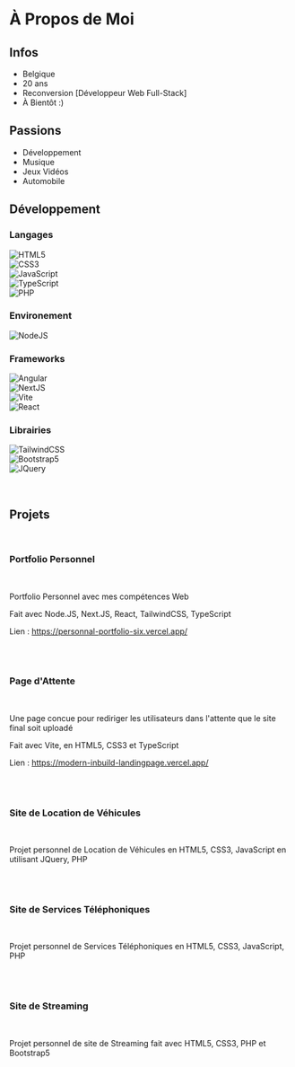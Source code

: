 # À Propos de Moi

## Infos

- Belgique
- 20 ans
- Reconversion [Développeur Web Full-Stack]
- À Bientôt :)

## Passions

- Développement
- Musique
- Jeux Vidéos
- Automobile

## Développement

### Langages

![HTML5](https://img.shields.io/badge/html5-%23E34F26.svg?style=for-the-badge&logo=html5&logoColor=white)<br/>
![CSS3](https://img.shields.io/badge/css3-%231572B6.svg?style=for-the-badge&logo=css3&logoColor=white)<br/>
![JavaScript](https://img.shields.io/badge/javascript-%23323330.svg?style=for-the-badge&logo=javascript&logoColor=%23F7DF1E)<br/>
![TypeScript](https://img.shields.io/badge/typescript-%23323330.svg?style=for-the-badge&logo=typescript&logoColor=%3178C6)<br/>
![PHP](https://img.shields.io/badge/php-777BB4.svg?style=for-the-badge&logo=php&logoColor=white)<br/>

### Environement

![NodeJS](https://img.shields.io/badge/node.js-5FA04E.svg?style=for-the-badge&logo=nodedotjs&logoColor=white)

### Frameworks

![Angular](https://img.shields.io/badge/angular-FF1231.svg?style=for-the-badge&logo=angular&logoColor=white)<br/>
![NextJS](https://img.shields.io/badge/next.js-000000.svg?style=for-the-badge&logo=nextdotjs&logoColor=white)<br/>
![Vite](https://img.shields.io/badge/vite-646CFF.svg?style=for-the-badge&logo=vite&logoColor=white)<br/>
![React](https://img.shields.io/badge/react-61DAFB.svg?style=for-the-badge&logo=react&logoColor=black)<br/>

### Librairies

![TailwindCSS](https://img.shields.io/badge/tailwindcss-06B6D4.svg?style=for-the-badge&logo=tailwindcss&logoColor=white)<br/>
![Bootstrap5](https://img.shields.io/badge/bootstrap5-7952B3.svg?style=for-the-badge&logo=bootstrap&logoColor=white)<br/>
![JQuery](https://img.shields.io/badge/jquery-0769AD.svg?style=for-the-badge&logo=jquery&logoColor=white)
  
<br>

## Projets
<br>

### Portfolio Personnel
<br>

Portfolio Personnel avec mes compétences Web

Fait avec Node.JS, Next.JS, React, TailwindCSS, TypeScript

Lien : https://personnal-portfolio-six.vercel.app/

<br><br>

### Page d'Attente
<br>

Une page concue pour rediriger les utilisateurs dans l'attente que le site final soit uploadé

Fait avec Vite, en HTML5, CSS3 et TypeScript

Lien : https://modern-inbuild-landingpage.vercel.app/

<br><br>

### Site de Location de Véhicules
<br>

Projet personnel de Location de Véhicules en HTML5, CSS3, JavaScript en utilisant JQuery, PHP

<br><br>

### Site de Services Téléphoniques
<br>

Projet personnel de Services Téléphoniques en HTML5, CSS3, JavaScript, PHP

<br><br>

### Site de Streaming
<br>

Projet personnel de site de Streaming fait avec HTML5, CSS3, PHP et Bootstrap5
